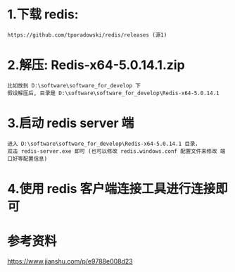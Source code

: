 # 1.下载 redis:
```
https://github.com/tporadowski/redis/releases (源1)
```

# 2.解压: Redis-x64-5.0.14.1.zip
```
比如放到 D:\software\software_for_develop 下
假设解压后, 目录是 D:\software\software_for_develop\Redis-x64-5.0.14.1
```

# 3.启动 redis server 端
```
进入 D:\software\software_for_develop\Redis-x64-5.0.14.1 目录，
双击 redis-server.exe 即可 (也可以修改 redis.windows.conf 配置文件来修改 端口好等配置信息)
```

# 4.使用 redis 客户端连接工具进行连接即可

# 参考资料
https://www.jianshu.com/p/e9788e008d23